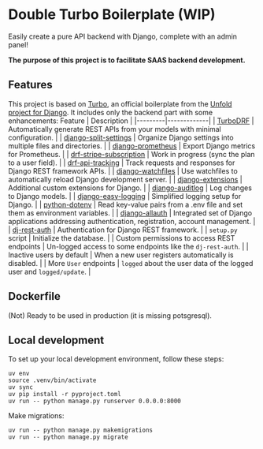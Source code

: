 # Double Turbo Boilerplate (WIP)

Easily create a pure API backend with Django, complete with an admin panel!

**The purpose of this project is to facilitate SAAS backend development.**

## Features

This project is based on [Turbo](https://github.com/unfoldadmin/turbo), an official boilerplate from the [Unfold project for Django](https://unfoldadmin.com/). It includes only the backend part with some enhancements:
   Feature | Description |
 |---------|-------------|
 | [TurboDRF](https://github.com/alexandercollins/turbodrf) | Automatically generate REST APIs from your models with minimal configuration. |
 | [django-split-settings](https://pypi.org/project/django-split-settings/) | Organize Django settings into multiple files and directories. |
 | [django-prometheus](https://pypi.org/project/django-prometheus/) | Export Django metrics for Prometheus. |
 | [drf-stripe-subscription](https://github.com/oscarychen/drf-stripe-subscription) | Work in progress (sync the plan to a user field). |
 | [drf-api-tracking](https://pypi.org/project/drf-api-tracking/) | Track requests and responses for Django REST framework APIs. |
 | [django-watchfiles](https://pypi.org/project/django-watchfiles/) | Use watchfiles to automatically reload Django development server. |
 | [django-extensions](https://pypi.org/project/django-extensions/) | Additional custom extensions for Django. |
 | [django-auditlog](https://pypi.org/project/django-auditlog/) | Log changes to Django models. |
 | [django-easy-logging](https://pypi.org/project/django-easy-logging/) | Simplified logging setup for Django. |
 | [python-dotenv](https://pypi.org/project/python-dotenv/) | Read key-value pairs from a .env file and set them as environment variables. |
 | [django-allauth](https://docs.allauth.org/) | Integrated set of Django applications addressing authentication, registration, account management. |
 | [dj-rest-auth](https://pypi.org/project/dj-rest-auth/) | Authentication for Django REST framework. |
 | `setup.py` script | Initialize the database. |
 | Custom permissions to access REST endpoints | Un-logged access to some endpoints like the `dj-rest-auth`. |
 | Inactive users by default | When a new user registers automatically is disabled. |
 | More `User` endpoints | `logged` about the user data of the logged user and `logged/update`. |

## Dockerfile

(Not) Ready to be used in production (it is missing potsgresql).

## Local development

To set up your local development environment, follow these steps:

```
uv env
source .venv/bin/activate
uv sync
uv pip install -r pyproject.toml
uv run -- python manage.py runserver 0.0.0.0:8000
```

Make migrations:
```
uv run -- python manage.py makemigrations
uv run -- python manage.py migrate
```
